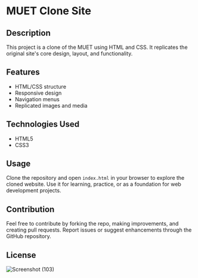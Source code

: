 # MUET Clone Site

## Description

This project is a clone of the MUET using HTML and CSS. It replicates the original site's core design, layout, and functionality.

## Features

- HTML/CSS structure
- Responsive design
- Navigation menus
- Replicated images and media

## Technologies Used

- HTML5
- CSS3

## Usage

Clone the repository and open `index.html` in your browser to explore the cloned website. Use it for learning, practice, or as a foundation for web development projects.

## Contribution

Feel free to contribute by forking the repo, making improvements, and creating pull requests. Report issues or suggest enhancements through the GitHub repository.

## License
![Screenshot (103)](https://github.com/AmirAli078/Web-Project/assets/123484766/fd2ff49e-b5ee-4bc5-9ee9-13116832f05f)


